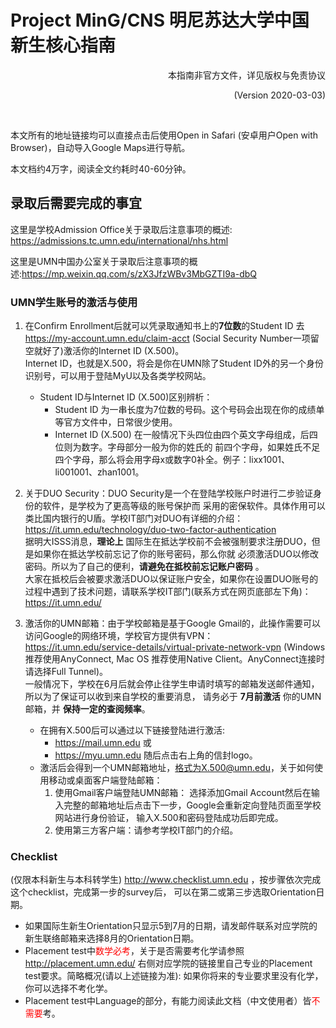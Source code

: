 # Project MinG/CNS 明尼苏达大学中国新生核心指南

<div align="right">
本指南非官方文件，详见版权与免责协议

(Version 2020-03-03)
</div><br>


本文所有的地址链接均可以直接点击后使用Open in Safari (安卓用户Open with Browser)，自动导入Google Maps进行导航。

本文档约4万字，阅读全文约耗时40-60分钟。

## 录取后需要完成的事宜

这里是学校Admission Office关于录取后注意事项的概述: https://admissions.tc.umn.edu/international/nhs.html

这里是UMN中国办公室关于录取后注意事项的概述:https://mp.weixin.qq.com/s/zX3JfzWBv3MbGZTI9a-dbQ

### UMN学生账号的激活与使用

1. 在Confirm Enrollment后就可以凭录取通知书上的**7位数**的Student ID 去 https://my-account.umn.edu/claim-acct
(Social Security Number一项留空就好了)激活你的Internet ID (X.500)。  
Internet ID，也就是X.500，将会是你在UMN除了Student ID外的另一个身份识别号，可以用于登陆MyU以及各类学校网站。
    - Student ID与Internet ID (X.500)区别辨析：
        * Student ID 为一串长度为7位数的号码。这个号码会出现在你的成绩单等官方文件中，日常很少使用。
        * Internet ID (X.500) 在一般情况下头四位由四个英文字母组成，后四位则为数字。字母部分一般为你的姓氏的
        前四个字母，如果姓氏不足四个字母，那么将会用字母x或数字0补全。例子：lixx1001、li001001、zhan1001。

1. 关于DUO Security：DUO Security是一个在登陆学校账户时进行二步验证身份的软件，是学校为了更高等级的账号保护而
采用的密保软件。具体作用可以类比国内银行的U盾。学校IT部门对DUO有详细的介绍：
https://it.umn.edu/technology/duo-two-factor-authentication  
据明大ISSS消息，**理论上** 国际生在抵达学校前不会被强制要求注册DUO，但是如果你在抵达学校前忘记了你的账号密码，那么你就
必须激活DUO以修改密码。所以为了自己的便利，**请避免在抵校前忘记账户密码** 。   
大家在抵校后会被要求激活DUO以保证账户安全，如果你在设置DUO账号的过程中遇到了技术问题，请联系学校IT部门(联系方式在网页底部左下角)：https://it.umn.edu/

1. 激活你的UMN邮箱：由于学校邮箱是基于Google Gmail的，此操作需要可以访问Google的网络环境，学校官方提供有VPN：
https://it.umn.edu/service-details/virtual-private-network-vpn (Windows推荐使用AnyConnect, Mac OS
推荐使用Native Client。AnyConnect连接时请选择Full Tunnel)。  
一般情况下，学校在6月后就会停止往学生申请时填写的邮箱发送邮件通知，所以为了保证可以收到来自学校的重要消息，
请务必于 **7月前激活** 你的UMN邮箱，并 **保持一定的查阅频率**。
    * 在拥有X.500后可以通过以下链接登陆进行激活:
        * https://mail.umn.edu 或
        * https://myu.umn.edu 随后点击右上角的信封logo。  
    * 激活后会得到一个UMN邮箱地址，格式为X.500@umn.edu，关于如何使用移动或桌面客户端登陆邮箱：
        1. 使用Gmail客户端登陆UMN邮箱：
        选择添加Gmail Account然后在输入完整的邮箱地址后点击下一步，Google会重新定向登陆页面至学校网站进行身份验证，
        输入X.500和密码登陆成功后即完成。
        1. 使用第三方客户端：请参考学校IT部门的介绍。

### Checklist

(仅限本科新生与本科转学生) http://www.checklist.umn.edu ，按步骤依次完成这个checklist，完成第一步的survey后，
可以在第二或第三步选取Orientation日期。

* 如果国际生新生Orientation只显示5到7月的日期，请发邮件联系对应学院的新生联络邮箱来选择8月的Orientation日期。
* Placement test中<font color="red">数学必考</font>，关于是否需要考化学请参照 http://placement.umn.edu/
右侧对应学院的链接里自己专业的Placement test要求。简略概况(请以上述链接为准): 如果你将来的专业要求里没有化学，
你可以选择不考化学。
* Placement test中Language的部分，有能力阅读此文档（中文使用者）皆<font color="red">不需要</font>考。

